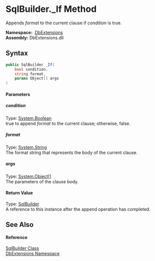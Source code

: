SqlBuilder._If Method
=====================
Appends *format* to the current clause if *condition* is true.

  **Namespace:**  [DbExtensions][1]  
  **Assembly:** DbExtensions.dll

Syntax
------

```csharp
public SqlBuilder _If(
	bool condition,
	string format,
	params Object[] args
)
```

#### Parameters

##### *condition*
Type: [System.Boolean][2]  
true to append *format* to the current clause; otherwise, false.

##### *format*
Type: [System.String][3]  
The format string that represents the body of the current clause.

##### *args*
Type: [System.Object][4][]  
The parameters of the clause body.

#### Return Value
Type: [SqlBuilder][5]  
A reference to this instance after the append operation has completed.

See Also
--------

#### Reference
[SqlBuilder Class][5]  
[DbExtensions Namespace][1]  

[1]: ../README.md
[2]: https://docs.microsoft.com/dotnet/api/system.boolean
[3]: https://docs.microsoft.com/dotnet/api/system.string
[4]: https://docs.microsoft.com/dotnet/api/system.object
[5]: README.md